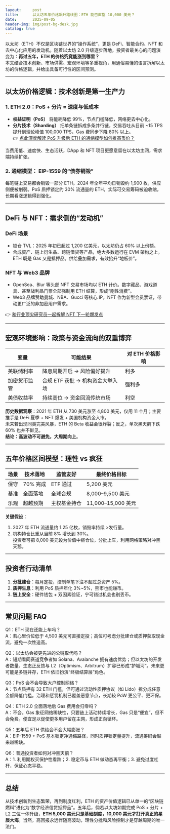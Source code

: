 ```yaml
---
layout:     post
title:      以太坊五年价格飙升路线图：ETH 能否直指 10,000 美元？
date:       2025-09-05
header-img: img/post-bg-desk.jpg
catalog: true
---
```


以太坊（ETH）不仅是区块链世界的“操作系统”，更是 DeFi、智能合约、NFT 和去中心化应用的发动机。随着以太坊 2.0 升级逐步落地，投资者最关心的问题演变为：**再过五年，ETH 的价格究竟能涨到哪里？**  
本文结合技术创新、市场供需、宏观环境等多重视角，用通俗易懂的语言拆解以太坊的价格逻辑，并给出具备可行性的区间预测。

---

## 以太坊价格逻辑：技术创新是第一生产力

### 1. ETH 2.0：PoS + 分片 = 速度与低成本
- **权益证明（PoS）** 将能耗降低 99%，节点门槛降低，网络更去中心化。  
- **分片技术（Sharding）** 把单条链拆成多条并行链，交易吞吐从目前 ~15 TPS 提升到理论峰值 100,000 TPS，Gas 费同步下降 80% 以上。  
👉 [点此深度解读 PoS 升级后 ETH 的通缩模型如何推高币价？](https://okxdog.com/)

当费用低、速度快、生态活跃，DApp 和 NFT 项目更愿意留在以太坊主网，需求端持续扩张。

### 2. 通缩模型： EIP-1559 的“债券销毁”
每笔链上交易都会销毁一部分 ETH。2024 年全年平均日销毁约 1,900 枚，供应侧便被削弱。PoS 质押锁定约 30% 流通量的 ETH，实际可交易筹码被迫收缩，长期看涨逻辑得到强化。

---

## DeFi 与 NFT：需求侧的“发动机”

### DeFi 场景
- 锁仓 TVL：2025 年初已超过 1,200 亿美元，以太坊仍占 60% 以上份额。  
- 合成资产、链上衍生品、跨链借贷等产品，绝大多数运行在 EVM 架构之上，ETH 既是 Gas 又是抵押品。供给叠加需求，有效抬升“地板价”。

### NFT 与 Web3 品牌
- OpenSea、Blur 等头部 NFT 交易市场均以 ETH 计价。数字藏品、游戏道具、甚至战利品门票全部强制用 ETH 结算，形成“刚性消费”。  
- Web3 品牌赞助曼城、NBA、Gucci 等核心 IP，NFT 作为新型会员票证，带动更广泛的非加密用户需求。

👉 [和行业顶尖研究员一起拆解 NFT 下一轮爆发点](https://okxdog.com/)

---

## 宏观环境影响：政策与资金流向的双重博弈

| 变量         | 可能结果                           | 对 ETH 价格影响 |
|--------------|------------------------------------|------------------|
| 美联储利率   | 降息周期开启 → 风险偏好提升        | 利多             |
| 加密货币监管 | 合规 ETF 获批 → 机构资金大举入场   | 强利多           |
| 美债收益率   | 持续高位 → 资金回流传统市场        | 利空             |

**历史数据观察**：2021 年 ETH 从 730 美元涨至 4,800 美元，仅用 11 个月；主要推手是 DeFi 夏季 + NFT 爆发 + 美国机构资金入市。  
未来若出现同类完美风暴，ETH 的 Beta 收益会很炸裂；反之，单次黑天鹅下跌 60% 也并不鲜见。  
**结论：高波动不可避免，大周期向上**。

---

## 五年价格区间模型：理性 vs 疯狂

| 场景   | 技术落地 | 监管友好 | 最终价格目标 |
|--------|----------|----------|--------------|
| 保守   | 70% 完成 | ETF 通过 | 5,200 美元   |
| 基准   | 全面落地 | 全球合规 | 8,000–9,500 美元 |
| 乐观   | 超越预期 | 主权基金持仓 | 11,000–15,000 美元 |

**关键假设**：  
1. 2027 年 ETH 流通量约 1.25 亿枚，销毁率持续 >发行量。  
2. 机构持仓比重从当前 8% 增长到 30%。  
投资者可把 8,000 美元设为价值中枢仓位，分批上车，利用网格策略对冲黑天鹅。

---

## 投资者行动清单

1. **分批建仓**：每月定投，控制单笔下注不超过总资产 5%。  
2. **质押生息**：利用 PoS 质押年化 3%~5%，熊市也能赚币。  
3. **链上安全**：硬件钱包 + 双因素验证，宁可错过机会也别丢币。

---

## 常见问题 FAQ  
Q1：ETH 现在还能上车吗？  
A：若心里价位低于 4,500 美元可直接定投；高位可考虑分批建仓或质押获取现金流，避免一次性追高。

Q2：以太坊会被更先进的公链取代吗？  
A：短期看同赛道竞争者如 Solana、Avalanche 拥有速度优势；但以太坊的开发者数量、生态正反馈与 L2（Optimism、Arbitrum）扩容已形成“护城河”。未来更可能是多链并存，ETH 依旧扮演“终极结算层”角色。

Q3：PoS 会不会导致大户控制网络？  
A：节点质押有 32 ETH 门槛，但可通过流动性质押协议（如 Lido）拆分成任意金额降低门槛。治理和惩罚机制已覆盖恶意节点，长期较 PoW 更公平、更环保。

Q4：ETH 2.0 全面落地后 Gas 费用会归零吗？  
A：不会。Gas 象征网络稀缺性，只要链上活动持续增长，Gas 只是“便宜”，但不会免费。便宜足以促使更多用户留在主网，形成正向循环。

Q5：五年后 ETH 供给会不会大幅膨胀？  
A：EIP-1559 + PoS 基本锁定净通缩路径，同时质押锁定量提升，流通筹码会越来越稀缺。

Q6：普通投资者如何对冲黑天鹅？  
A：1. 利用期权买保护性看跌；2. 稳定币与 ETH 做动态再平衡；3. 避免过度杠杆，保证心态平稳。

---

## 总结

从技术创新到生态繁荣，再到制度红利，ETH 的资产价值逻辑已从单一的“区块链燃料”进化为“数字经济信贷抵押品”。五年后，倘若以太坊如期完成 PoS + 分片 + L2 三位一体升级，**ETH 5,000 美元只是基础刻度，10,000 美元才打开真正的星辰大海**。当然，高回报永远伴随高波动，理性分批和风险控制才是穿越周期的唯一法门。
